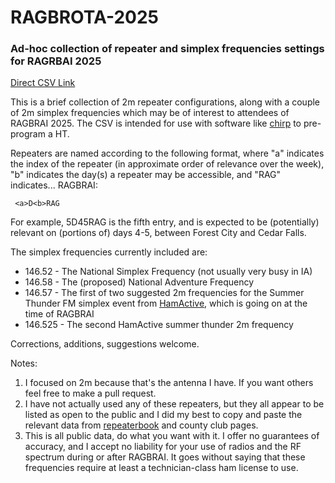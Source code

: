 # RAGBROTA-2025
### Ad-hoc collection of repeater and simplex frequencies settings for RAGRBAI 2025

[Direct CSV Link](https://github.com/grantbrown/RAGBROTA-2025/raw/refs/heads/main/RAGBROTA.csv)

This is a brief collection of 2m repeater configurations, along with a couple of 2m simplex frequencies which may be of interest to attendees of RAGBRAI 2025. The CSV is intended for use with software like [chirp](https://chirpmyradio.com/projects/chirp/wiki/Home) to pre-program a HT. 

Repeaters are named according to the following format, where "a" indicates the index of the repeater (in approximate order of relevance over the week), "b" indicates the day(s) a repeater may be accessible, and "RAG" indicates... RAGBRAI:

``` <a>D<b>RAG```

For example, 5D45RAG is the fifth entry, and is expected to be (potentially) relevant on (portions of) days 4-5, between Forest City and Cedar Falls. 

The simplex frequencies currently included are:

* 146.52 - The National Simplex Frequency (not usually very busy in IA)
* 146.58 - The (proposed) National Adventure Frequency
* 146.57 - The first of two suggested 2m frequencies for the Summer Thunder FM simplex event from [HamActive](https://hamactive.com/index.php), which is going on at the time of RAGBRAI
* 146.525 - The second HamActive summer thunder 2m frequency

Corrections, additions, suggestions welcome. 

Notes:
1. I focused on 2m because that's the antenna I have. If you want others feel free to make a pull request.
2. I have not actually used any of these repeaters, but they all appear to be listed as open to the public and I did my best to copy and paste the relevant data from [repeaterbook](https://www.repeaterbook.com/) and county club pages.
3. This is all public data, do what you want with it. I offer no guarantees of accuracy, and I accept no liability for your use of radios and the RF spectrum during or after RAGBRAI. It goes without saying that these frequencies require at least a technician-class ham license to use. 

